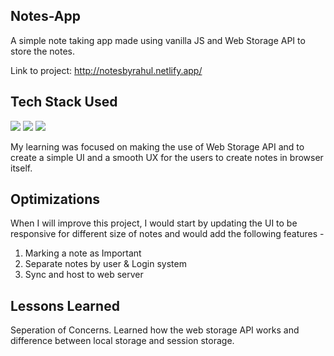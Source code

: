 ## Notes-App
A simple note taking app made using vanilla JS and Web Storage API to store the notes.

Link to project: http://notesbyrahul.netlify.app/


## Tech Stack Used

![](https://img.shields.io/badge/Code-HTML5-informational?style=flat&logo=html5&logoColor=white&color=brightgreen)
![](https://img.shields.io/badge/Code-CSS3-informational?style=flat&logo=css3&logoColor=white&color=brightgreen)
![](https://img.shields.io/badge/Code-JavaScript-informational?style=flat&logo=javascript&logoColor=white&color=brightgreen)

My learning was focused on making the use of Web Storage API and to create a simple UI and a smooth UX for the users to create notes in browser itself.


## Optimizations
When I will improve this project, I would start by updating the UI to be responsive for different size of notes and would add the following features -
   1. Marking a note as Important
   2. Separate notes by user & Login system
   3. Sync and host to web server 
              
## Lessons Learned
Seperation of Concerns. Learned how the web storage API works and difference between local storage and session storage. 


